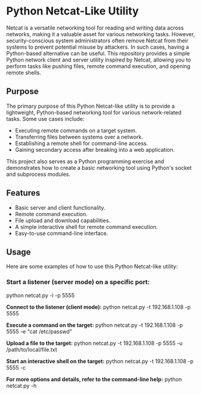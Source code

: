 # Python Netcat-Like Utility

Netcat is a versatile networking tool for reading and writing data across networks, making it a valuable asset for various networking tasks. However, security-conscious system administrators often remove Netcat from their systems to prevent potential misuse by attackers. In such cases, having a Python-based alternative can be useful. This repository provides a simple Python network client and server utility inspired by Netcat, allowing you to perform tasks like pushing files, remote command execution, and opening remote shells.

## Purpose

The primary purpose of this Python Netcat-like utility is to provide a lightweight, Python-based networking tool for various network-related tasks. Some use cases include:

- Executing remote commands on a target system.
- Transferring files between systems over a network.
- Establishing a remote shell for command-line access.
- Gaining secondary access after breaking into a web application.

This project also serves as a Python programming exercise and demonstrates how to create a basic networking tool using Python's socket and subprocess modules.

## Features

- Basic server and client functionality.
- Remote command execution.
- File upload and download capabilities.
- A simple interactive shell for remote command execution.
- Easy-to-use command-line interface.

## Usage

Here are some examples of how to use this Python Netcat-like utility:

### Start a listener (server mode) on a specific port:

python netcat.py -l -p 5555

**Connect to the listener (client mode):**
python netcat.py -t 192.168.1.108 -p 5555

**Execute a command on the target:**
python netcat.py -t 192.168.1.108 -p 5555 -e "cat /etc/passwd"

**Upload a file to the target:**
python netcat.py -t 192.168.1.108 -p 5555 -u /path/to/local/file.txt

**Start an interactive shell on the target:**
python netcat.py -t 192.168.1.108 -p 5555 -c

**For more options and details, refer to the command-line help:**
python netcat.py -h
